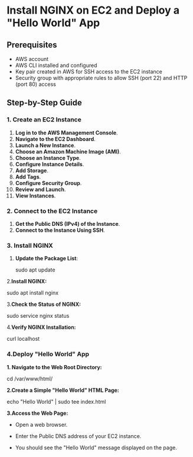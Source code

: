# Install NGINX on EC2 and Deploy a "Hello World" App

## Prerequisites

- AWS account
- AWS CLI installed and configured
- Key pair created in AWS for SSH access to the EC2 instance
- Security group with appropriate rules to allow SSH (port 22) and HTTP (port 80) access

## Step-by-Step Guide

### 1. Create an EC2 Instance

1. **Log in to the AWS Management Console**.
2. **Navigate to the EC2 Dashboard**.
3. **Launch a New Instance**.
4. **Choose an Amazon Machine Image (AMI)**.
5. **Choose an Instance Type**.
6. **Configure Instance Details**.
7. **Add Storage**.
8. **Add Tags**.
9. **Configure Security Group**.
10. **Review and Launch**.
11. **View Instances**.

### 2. Connect to the EC2 Instance

1. **Get the Public DNS (IPv4) of the Instance**.
2. **Connect to the Instance Using SSH**.

### 3. Install NGINX

1. **Update the Package List**:

   sudo apt update

2.**Install NGINX:**
 
sudo apt install nginx

3.**Check the Status of NGINX:**
  
sudo service nginx status

4.**Verify NGINX Installation:**

curl localhost

### 4.Deploy "Hello World" App

**1. Navigate to the Web Root Directory:**

 cd /var/www/html/
 
**2.Create a Simple "Hello World" HTML Page:**
  
  echo "Hello World" | sudo tee index.html
  
**3.Access the Web Page:**

   - Open a web browser.
     
   - Enter the Public DNS address of your EC2 instance.
     
   - You should see the "Hello World" message displayed on the page.


